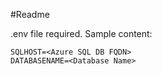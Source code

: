 #Readme

.env file required. Sample content:

```
SQLHOST=<Azure SQL DB FQDN>
DATABASENAME=<Database Name>
```